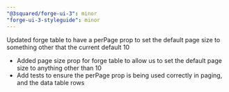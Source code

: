 ```yaml
---
"@3squared/forge-ui-3": minor
"forge-ui-3-styleguide": minor
---
```


Updated forge table to have a perPage prop to set the default page size to something other that the current default 10
* Added page size prop for forge table to allow us to set the default page size to anything other than 10
* Add tests to ensure the perPage prop is being used correctly in paging, and the data table rows
